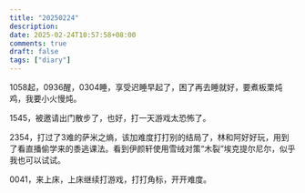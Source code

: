```yaml
---
title: "20250224"
description: 
date: 2025-02-24T10:57:58+08:00
comments: true
draft: false
tags: ["diary"]
---
```

1058起，0936醒，0304睡，享受迟睡早起了，困了再去睡就好，要煮板栗炖鸡，我要小火慢炖。

1545，被邀请出门散步了，也好，打一天游戏太恐怖了。

2354，打过了3难的萨米之熵，该加难度打打别的结局了，林和阿好好玩，用到了看直播偷学来的黍逃课法。看到伊颜轩使用雪绒对策“木裂”埃克提尔尼尔，似乎我也可以试试。

0041，来上床，上床继续打游戏，打打角标，开开难度。
